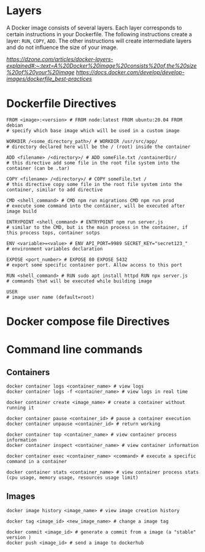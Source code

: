 # Layers

A Docker image consists of several layers. Each layer corresponds to certain instructions in your Dockerfile. The following instructions create a layer: `RUN`, `COPY`, `ADD`. The other instructions will create intermediate layers and do not influence the size of your image.

*https://dzone.com/articles/docker-layers-explained#:~:text=A%20Docker%20image%20consists%20of,the%20size%20of%20your%20image*
*https://docs.docker.com/develop/develop-images/dockerfile_best-practices*

# Dockerfile Directives

```docker
FROM <image>:<version> # FROM node:latest FROM ubuntu:20.04 FROM debian
# specify which base image which will be used in a custom image

WORKDIR /<some_directory_path>/ # WORKDIR /usr/src/app/
# directory declared here will be the / (root) inside the container

ADD <filename> /<directory>/ # ADD someFile.txt /containerDir/
# this directive add some file in the root file system into the container (can be .tar)

COPY <filename> /<directory>/ # COPY someFile.txt /
# this directive copy some file in the root file system into the container, similar to add directive

CMD <shell_command> # CMD npm run migrations CMD npm run prod
# execute some command into the container, will be executed after image build

ENTRYPOINT <shell_command> # ENTRYPOINT npm run server.js
# similar to the CMD, but is the main process in the container, if this process tops, container sotps

ENV <variable>=<value> # ENV API_PORT=9989 SECRET_KEY="secret123_"
# environment variables declaration

EXPOSE <port_number> # EXPOSE 80 EXPOSE 5432
# export some specific container port. Allow access to this port

RUN <shell_command> # RUN sudo apt install httpd RUN npx server.js
# commands that will be executed while building image

USER
# image user name (default=root)

```

# Docker compose file Directives

# Command line commands

## Containers

```docker
docker container logs <container_name> # view logs
docker container logs -f <container_name> # view logs in real time

docker container create <image_name> # create a container without running it

docker container pause <container_id> # pause a container execution
docker container unpause <container_id> # return working

docker container top <container_name> # view container process information
docker container inspect <container_name> # view container information

docker container exec <container_name> <command> # execute a specific command in a container

docker container stats <container_name> # view container process stats (cpu usage, memory usage, resources usage limit)
```

## Images

```docker
docker image history <image_name> # view image creation history

docker tag <image_id> <new_image_name> # change a image tag

docker commit <image_id> # generate a commit from a image (a "stable" version )
docker push <image_id> # send a image to dockerhub
```
